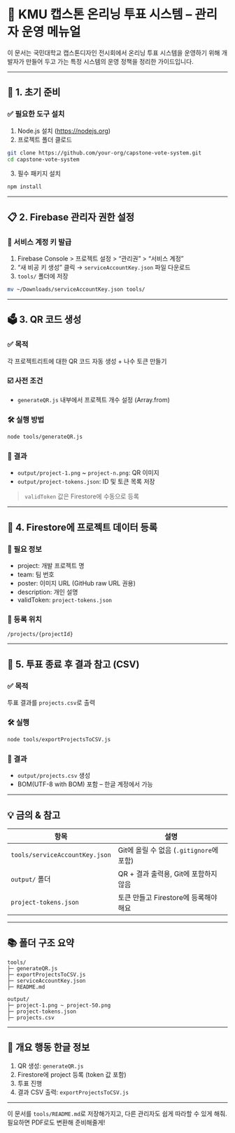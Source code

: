 # 📘 KMU 캡스톤 온리닝 투표 시스템 – 관리자 운영 메뉴얼

이 문서는 국민대학교 캡스톤디자인 전시회에서 온리닝 투표 시스템을 운영하기 위해 개발자가 만들어 두고 가는 특정 시스템의 운영 정책을 정리한 가이드입니다.

---

## 🥉 1. 초기 준비

### ✅ 필요한 도구 설치
1. Node.js 설치 (https://nodejs.org)
2. 프로젝트 폴더 클로드
```bash
git clone https://github.com/your-org/capstone-vote-system.git
cd capstone-vote-system
```
3. 필수 패키지 설치
```bash
npm install
```

---

## 📋 2. Firebase 관리자 권한 설정

### 🔐 서비스 계정 키 발급
1. Firebase Console > 프로젝트 설정 > “관리권” > “서비스 계정”
2. “새 비공 키 생성” 클릭 → `serviceAccountKey.json` 파일 다운로드
3. `tools/` 폴더에 저장
```bash
mv ~/Downloads/serviceAccountKey.json tools/
```

---

## 🗳 3. QR 코드 생성

### ✅ 목적
각 프로젝트리트에 대한 QR 코드 자동 생성 + 나수 토큰 만들기

### ☑️ 사전 조건
- `generateQR.js` 내부에서 프로젝트 개수 설정 (Array.from)

### 🛠 실행 방법
```bash
node tools/generateQR.js
```

### 📆 결과
- `output/project-1.png` ~ `project-n.png`: QR 이미지
- `output/project-tokens.json`: ID 및 토큰 목록 저장

> `validToken` 값은 Firestore에 수동으로 등록

---

## 📅 4. Firestore에 프로젝트 데이터 등록

### 📃 필요 정보
- project: 개발 프로젝트 명
- team: 팀 번호
- poster: 이미지 URL (GitHub raw URL 권용)
- description: 개인 설명
- validToken: `project-tokens.json`

### 📂 등록 위치
```
/projects/{projectId}
```

---

## 💾 5. 투표 종료 후 결과 참고 (CSV)

### ✅ 목적
투표 결과를 `projects.csv`로 출력

### 🛠 실행
```bash
node tools/exportProjectsToCSV.js
```

### 📆 결과
- `output/projects.csv` 생성
- BOM(UTF-8 with BOM) 포함 – 한글 계정에서 가능

---

## 💡 금의 & 참고

| 항목 | 설명 |
|--------|------|
| `tools/serviceAccountKey.json` | Git에 올릴 수 없음 (`.gitignore`에 포함) |
| `output/` 폴더 | QR + 결과 출력용, Git에 포함하지 않음 |
| `project-tokens.json` | 토큰 만들고 Firestore에 등록해야 해요 |

---

## 📚 폴더 구조 요약

```
tools/
├─ generateQR.js
├─ exportProjectsToCSV.js
├─ serviceAccountKey.json
├─ README.md

output/
├─ project-1.png ~ project-50.png
├─ project-tokens.json
├─ projects.csv
```

---

## 📃 개요 행동 한글 정보

1. QR 생성: `generateQR.js`
2. Firestore에 project 등록 (token 값 포함)
3. 투표 진행
4. 결과 CSV 출력: `exportProjectsToCSV.js`

---

이 문서를 `tools/README.md`로 저장해가지고, 다른 관리자도 쉽게 따라할 수 있게 해줘. 필요하면 PDF로도 변환해 준비해줄게!

